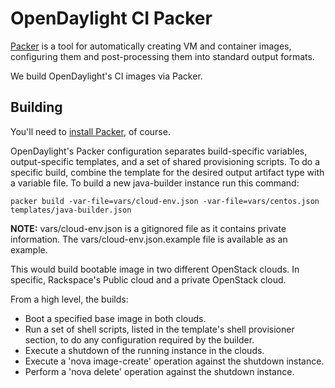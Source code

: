 # OpenDaylight CI Packer

[Packer][1] is a tool for automatically creating VM and container images,
configuring them and post-processing them into standard output formats.

We build OpenDaylight's CI images via Packer.

## Building

You'll need to [install Packer][2], of course.

OpenDaylight's Packer configuration separates build-specific variables,
output-specific templates, and a set of shared provisioning scripts. To do a
specific build, combine the template for the desired output artifact type with
a variable file. To build a new java-builder instance run this command:

```
packer build -var-file=vars/cloud-env.json -var-file=vars/centos.json templates/java-builder.json
```

**NOTE:** vars/cloud-env.json is a gitignored file as it contains private
information. The vars/cloud-env.json.example file is available as an example.

This would build bootable image in two different OpenStack clouds. In specific,
Rackspace's Public cloud and a private OpenStack cloud.

From a high level, the builds:

-   Boot a specified base image in both clouds.
-   Run a set of shell scripts, listed in the template's shell provisioner
    section, to do any configuration required by the builder.
-   Execute a shutdown of the running instance in the clouds.
-   Execute a 'nova image-create' operation against the shutdown instance.
-   Perform a 'nova delete' operation against the shutdown instance.

[1]: https://www.packer.io/
[2]: https://www.packer.io/intro/getting-started/setup.html
